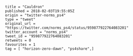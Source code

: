 ```
title = "Cauldron"
published = 2018-02-03T19:55:05Z
origin = "twitter-norms_ps4"
type = "tweet"
original_url = "https://twitter.com/norms_ps4/status/959877922764083201"
twitter_account = "norms_ps4"
tweet_id = "959877922764083201"
retweets = 0
favourites = 1
tag = [ "horizon-zero-dawn", "ps4share",]
```

<p class='image'><img src='https://mnf.m17s.net/2018/02/03/DVIr4VNW0AAm9lR.jpg' alt=''></p>

